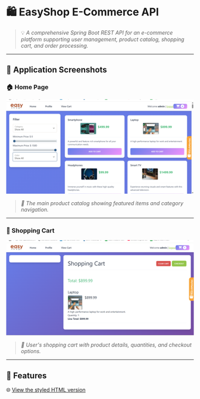 # 🛍️ EasyShop E-Commerce API

> 💡 *A comprehensive Spring Boot REST API for an e-commerce platform supporting user management, product catalog, shopping cart, and order processing.*

---

## 📸 Application Screenshots

### 🏠 Home Page
![🛒 EasyShop Home Page](screenshots/homepage.png)

> *🎯 The main product catalog showing featured items and category navigation.*

---

### 🛒 Shopping Cart
![🛍️ Shopping Cart View](screenshots/cart-view.png)

> *🧾 User's shopping cart with product details, quantities, and checkout options.*

---

## 🚀 Features

🌐 [View the styled HTML version](https://wolbuzd.github.io/g-testo-capstoneThree_eCommerce/easyshop_docs.html)


